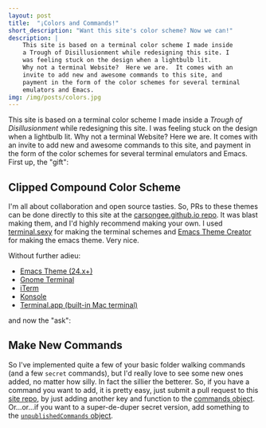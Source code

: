 ```yaml
---
layout: post
title:  "¡Colors and Commands!"
short_description: "Want this site's color scheme? Now we can!"
description: |
    This site is based on a terminal color scheme I made inside
    a Trough of Disillusionment while redesigning this site. I
    was feeling stuck on the design when a lightbulb lit.
    Why not a terminal Website?  Here we are.  It comes with an
    invite to add new and awesome commands to this site, and
    payment in the form of the color schemes for several terminal
    emulators and Emacs.
img: /img/posts/colors.jpg
---
```


This site is based on a terminal color scheme I made inside a *Trough
of Disillusionment* while redesigning this site. I was feeling stuck
on the design when a lightbulb lit. Why not a terminal Website?
Here we are.  It comes with an invite to add new and awesome commands
to this site, and payment in the form of the color schemes for several
terminal emulators and Emacs.  First up, the "gift":

## Clipped Compound Color Scheme

I'm all about collaboration and open source tasties. So, PRs to these themes can be done
directly to this site at the
[carsongee.github.io repo](github.com/carsongee/carsongee.github.io/tree/master/files/posts/clipped-compound).
It was blast making them, and I'd highly recommend making your own.  I
used [terminal.sexy](http://terminal.sexy) for making the terminal
schemes and
[Emacs Theme Creator](http://emacs-theme-creator.appspot.com/) for
making the emacs theme.  Very nice.

Without further adieu:

- [Emacs Theme (24.x+)](/files/posts/clipped-compound/cg-cc0-theme.el)
- [Gnome Terminal](/files/posts/clipped-compound/cg-cc0.gnome.sh)
- [iTerm](/files/posts/clipped-compound/cg-cc0.itermcolors)
- [Konsole](/files/posts/clipped-compound/cg-cc0.konsole.coloscheme)
- [Terminal.app (built-in Mac terminal)](/files/posts/clipped-compound/cg-cc0.terminal)

and now the "ask":

## Make New Commands

So I've implemented quite a few of your basic folder walking commands
(and a few `secret` commands), but I'd really love to see some new
ones added, no matter how silly.  In fact the sillier the betterer.
So, if you have a command you want to add, it is pretty easy, just
submit a pull request to this
[site repo](https://github.com/carsongee/carsongee.github.io), by just
adding another key and function to the
[commands object](https://github.com/carsongee/carsongee.github.io/blob/master/js/index.js#L27-L106). Or...or...if
you want to a super-de-duper secret version, add something to the
[`unpublishedCommands` object](https://github.com/carsongee/carsongee.github.io/blob/master/js/index.js#L107-L138).
